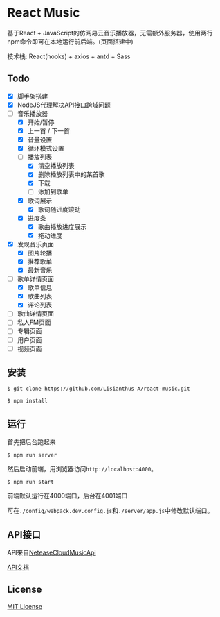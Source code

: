 # React Music
基于React + JavaScript的仿网易云音乐播放器，无需额外服务器，使用两行npm命令即可在本地运行前后端。(页面搭建中)

技术栈: React(hooks) + axios + antd + Sass

## Todo
- [x] 脚手架搭建
- [x] NodeJS代理解决API接口跨域问题
- [ ] 音乐播放器
    - [x] 开始/暂停
    - [x] 上一首 / 下一首
    - [x] 音量设置
    - [x] 循环模式设置
    - [ ] 播放列表
        - [x] 清空播放列表
        - [x] 删除播放列表中的某首歌
        - [x] 下载
        - [ ] 添加到歌单
    - [x] 歌词展示
        - [x] 歌词随进度滚动
    - [x] 进度条
        - [x] 歌曲播放进度展示
        - [x] 拖动进度
- [x] 发现音乐页面
    - [x] 图片轮播
    - [x] 推荐歌单
    - [x] 最新音乐
- [ ] 歌单详情页面
    - [x] 歌单信息
    - [x] 歌曲列表
    - [x] 评论列表
- [ ] 歌曲详情页面
- [ ] 私人FM页面
- [ ] 专辑页面
- [ ] 用户页面
- [ ] 视频页面

## 安装
```
$ git clone https://github.com/Lisianthus-A/react-music.git

$ npm install
```

## 运行
首先把后台跑起来
```
$ npm run server
```
然后启动前端，用浏览器访问`http://localhost:4000`。
```
$ npm run start
```
前端默认运行在4000端口，后台在4001端口

可在`./config/webpack.dev.config.js`和`./server/app.js`中修改默认端口。

## API接口
API来自[NeteaseCloudMusicApi](https://github.com/Binaryify/NeteaseCloudMusicApi)

[API文档](https://binaryify.github.io/NeteaseCloudMusicApi)

## License
[MIT License](http://opensource.org/licenses/MIT)